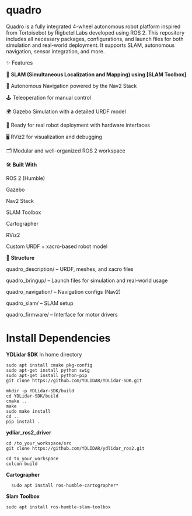 # quadro
Quadro is a fully integrated 4-wheel autonomous robot platform inspired from Tortoisebot by Rigbetel Labs developed using ROS 2. This repository includes all necessary packages, configurations, and launch files for both simulation and real-world deployment. It supports SLAM, autonomous navigation, sensor integration, and more.

✨ Features

🧭 **SLAM (Simultaneous Localization and Mapping) using [SLAM Toolbox]**

📍 Autonomous Navigation powered by the Nav2 Stack

🕹️ Teleoperation for manual control

🌍 Gazebo Simulation with a detailed URDF model

🔧 Ready for real robot deployment with hardware interfaces

🖥️ RViz2 for visualization and debugging

🗂️ Modular and well-organized ROS 2 workspace

🛠️ **Built With**

ROS 2 (Humble)

Gazebo

Nav2 Stack

SLAM Toolbox

Cartographer

RViz2

Custom URDF + xacro-based robot model

📂 **Structure**

quadro_description/ – URDF, meshes, and xacro files

quadro_bringup/ – Launch files for simulation and real-world usage

quadro_navigation/ – Navigation configs (Nav2)

quadro_slam/ – SLAM setup

quadro_firmware/ – Interface for motor drivers


# Install Dependencies
**YDLidar SDK**
In home directory
```shell
sudo apt install cmake pkg-config
sudo apt-get install python swig
sudo apt-get install python-pip
git clone https://github.com/YDLIDAR/YDLidar-SDK.git
```
```shell
mkdir -p YDLidar-SDK/build
cd YDLidar-SDK/build
cmake ..
make
sudo make install
cd ..
pip install .
```

**ydliar_ros2_driver**
```shell
cd /to_your_workspace/src
git clone https://github.com/YDLIDAR/ydlidar_ros2.git
```
```shell
cd to_your_workspace
colcon build
```

**Cartographer**
```shell
  sudo apt install ros-humble-cartographer*
```

**Slam Toolbox**
```shell
sudo apt install ros-humble-slam-toolbox
```
